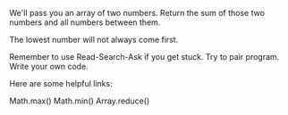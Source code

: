 We'll pass you an array of two numbers. Return the sum of those two numbers
and all numbers between them.

The lowest number will not always come first.

Remember to use Read-Search-Ask if you get stuck. Try to pair program. Write
your own code.

Here are some helpful links:

Math.max()
Math.min()
Array.reduce()
